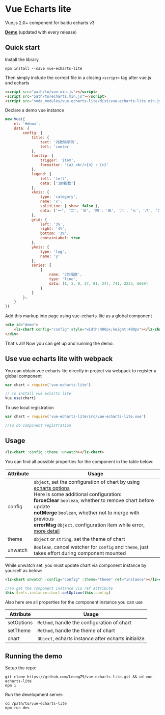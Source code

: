 # Vue Echarts lite

Vue.js 2.0+ component for baidu echarts v3

**[Demo](https://leungz9.github.io/vue-echarts-lite/)** (updated with every release)

## Quick start

Install the library

```
npm install --save vue-echarts-lite
```

Then simply include the correct file in a closing `<script>` tag after vue.js and echarts

```html
<script src="path/to/vue.min.js"></script>
<script src="path/to/echarts.min.js"></script>
<script src="node_modules/vue-echarts-lite/dist/vue-echarts-lite.min.js"></script>
```

Declare a demo vue instance

```js
new Vue({
    el: '#demo',
    data: {
        config: {
            title: {
                text: '对数轴示例',
                left: 'center'
            },
            tooltip: {
                trigger: 'item',
                formatter: '{a} <br/>{b} : {c}'
            },
            legend: {
                left: 'left',
                data: ['3的指数']
            },
            xAxis: {
                type: 'category',
                name: 'x',
                splitLine: { show: false },
                data: ['一', '二', '三', '四', '五', '六', '七', '八', '九']
            },
            grid: {
                left: '3%',
                right: '4%',
                bottom: '3%',
                containLabel: true
            },
            yAxis: {
                type: 'log',
                name: 'y'
            },
            series: [
                {
                    name: '3的指数',
                    type: 'line',
                    data: [1, 3, 9, 27, 81, 247, 741, 2223, 6669]
                }
            ]
        };
    }
})
```

Add this markup into page using vue-echarts-lite as a global component
```html
<div id="demo">
    <lz-chart config="config" style="width:480px;height:480px"></lz-chart>
</div>
```

That's all! Now you can get up and running the demo.

## Use vue echarts lite with webpack

You can obtain vue echarts lite directly in project via webpack to register a global component

```js
var chart = require('vue-echarts-lite')

// To install vue echarts lite
Vue.use(chart)
```

To use local registration
```js
var chart = require('vue-echarts-lite/src/vue-echarts-lite.vue')

//To do component registration
```

## Usage

```html
<lz-chart :config :theme :unwatch></lz-chart>
```

You can find all possible properties for the component in the table below:

Attribute  | Usage
---        | ---
config     | `Object`, set the configuration of chart by using [echarts options](https://ecomfe.github.io/echarts-doc/public/en/option.html)<br>Here is some additional configuration:<br>**forceClear** `boolean`, whether to remove chart before update<br>**notMerge** `boolean`, whether not to merge with previous<br>**errorMsg** `Object`, configuration item while error, [more detail](https://ecomfe.github.io/echarts-doc/public/en/api.html#echartsInstance.showLoading)
theme      | `Object` or `string`,  set the theme of chart
unwatch    | `Boolean`, cancel watcher for `config` and `theme`, just takes effort during component mounted


While unwatch set, you must update chart via component instance by yourself as below:

```html
<lz-chart unwatch :config="config" :theme="theme" ref="instance"></lz-chart>
```

```js
//To get the component instance via ref attribute
this.$refs.instance.chart.setOption(this.config)
```

Also here are all properties for the component instance you can use

Attribute  | Usage
---        | ---
setOptions | `Method`, handle the configuration of chart 
setTheme   | `Method`, handle the theme of chart
chart      | `Object`, echarts instance after echarts initialize

## Running the demo

Setup the repo:

```
git clone https://github.com/LeungZ9/vue-echarts-lite.git && cd vue-echarts-lite
npm i
```

Run the development server:

```
cd /path/to/vue-echarts-lite
npm run dev
```